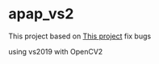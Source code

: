 # apap_vs2
This project based on [This project](https://github.com/egoist-sx/AsProjectiveAsPossible)
fix bugs

using vs2019 with OpenCV2
